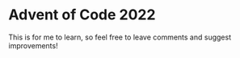 # Advent of Code 2022

This is for me to learn, so feel free to leave comments and suggest improvements!

